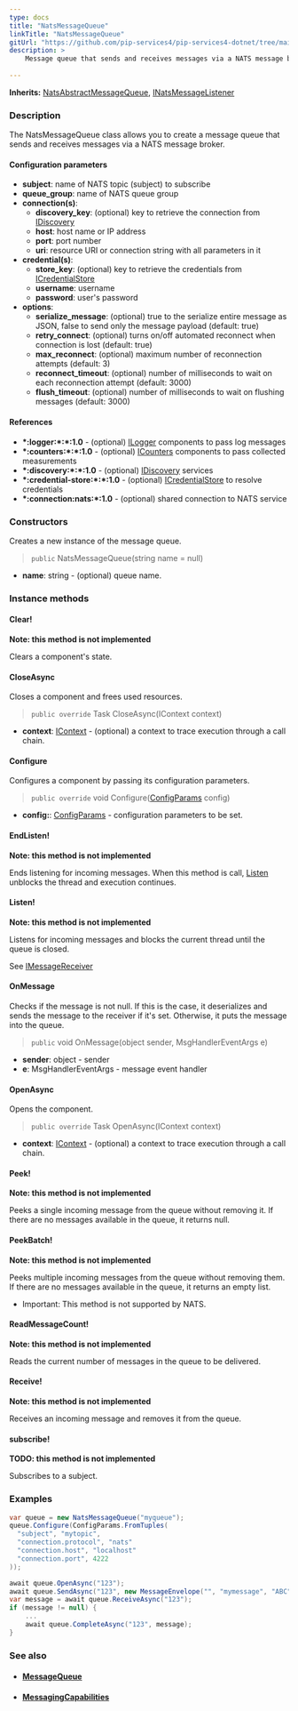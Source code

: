 ```yaml
---
type: docs
title: "NatsMessageQueue"
linkTitle: "NatsMessageQueue"
gitUrl: "https://github.com/pip-services4/pip-services4-dotnet/tree/main/pip-services4-kafka-dotnet"
description: >
    Message queue that sends and receives messages via a NATS message broker.
    
---
```


**Inherits:** [NatsAbstractMessageQueue](../nats_abstract_message_queue), [INatsMessageListener](../../connect/inats_message_listener)

### Description

The NatsMessageQueue class allows you to create a message queue that sends and receives messages via a NATS message broker.

#### Configuration parameters

- **subject**: name of NATS topic (subject) to subscribe
- **queue_group**: name of NATS queue group
- **connection(s)**:
    - **discovery_key**: (optional) key to retrieve the connection from [IDiscovery](../../../config/connect/idiscovery)
    - **host**: host name or IP address
    - **port**: port number
    - **uri**: resource URI or connection string with all parameters in it
- **credential(s)**:
    - **store_key**: (optional) key to retrieve the credentials from [ICredentialStore](../../../config/auth/icredential_store)
    - **username**: username
    - **password**: user's password
- **options**:
    - **serialize_message**: (optional) true to the serialize entire message as JSON, false to send only the message payload (default: true)
    - **retry_connect**: (optional) turns on/off automated reconnect when connection is lost (default: true)
    - **max_reconnect**: (optional) maximum number of reconnection attempts (default: 3)
    - **reconnect_timeout**: (optional) number of milliseconds to wait on each reconnection attempt (default: 3000)
    - **flush_timeout**: (optional) number of milliseconds to wait on flushing messages (default: 3000)


#### References
- **\*:logger:\*:\*:1.0** - (optional) [ILogger](../../../observability/log/ilogger) components to pass log messages
- **\*:counters:\*:\*:1.0** - (optional) [ICounters](../../../observability/count/icounters) components to pass collected measurements
- **\*:discovery:\*:\*:1.0** - (optional) [IDiscovery](../../../config/connect/idiscovery) services
- **\*:credential-store:\*:\*:1.0** - (optional) [ICredentialStore](../../../config/auth/icredential_store) to resolve credentials
- **\*:connection:nats:\*:1.0** - (optional) shared connection to NATS service


### Constructors
Creates a new instance of the message queue.

> `public` NatsMessageQueue(string name = null)

- **name**: string - (optional) queue name.


### Instance methods

#### Clear!
**Note: this method is not implemented**

Clears a component's state.


#### CloseAsync
Closes a component and frees used resources.

> `public override` Task CloseAsync(IContext context)

- **context**: [IContext](../../../components/context/icontext) - (optional) a context to trace execution through a call chain.


#### Configure
Configures a component by passing its configuration parameters.

> `public override` void Configure([ConfigParams](../../../observability/count/icounters) config)

- **config:**: [ConfigParams](../../../observability/count/icounters) - configuration parameters to be set.


#### EndListen!
**Note: this method is not implemented**

Ends listening for incoming messages.
When this method is call, [Listen](#listen) unblocks the thread and execution continues.


#### Listen!
**Note: this method is not implemented**

Listens for incoming messages and blocks the current thread until the queue is closed.

See [IMessageReceiver](../../../messaging/queues/imessage_receiver)


#### OnMessage
Checks if the message is not null. If this is the case, it deserializes and sends the message to the receiver if it's set. Otherwise, it puts the message into the queue.

> `public` void OnMessage(object sender, MsgHandlerEventArgs e)

- **sender**: object - sender
- **e**: MsgHandlerEventArgs - message event handler


#### OpenAsync
Opens the component.

> `public override` Task OpenAsync(IContext context)

- **context**: [IContext](../../../components/context/icontext) - (optional) a context to trace execution through a call chain.


#### Peek!
**Note: this method is not implemented**

Peeks a single incoming message from the queue without removing it.
If there are no messages available in the queue, it returns null.

#### PeekBatch!
**Note: this method is not implemented**

Peeks multiple incoming messages from the queue without removing them.
If there are no messages available in the queue, it returns an empty list.

- Important: This method is not supported by NATS.

#### ReadMessageCount!
**Note: this method is not implemented**

Reads the current number of messages in the queue to be delivered.

#### Receive!
**Note: this method is not implemented**

Receives an incoming message and removes it from the queue.


#### subscribe!
**TODO: this method is not implemented**

Subscribes to a subject.


### Examples

```cs
var queue = new NatsMessageQueue("myqueue");
queue.Configure(ConfigParams.FromTuples(
  "subject", "mytopic",
  "connection.protocol", "nats"
  "connection.host", "localhost"
  "connection.port", 4222
));

await queue.OpenAsync("123");
await queue.SendAsync("123", new MessageEnvelope("", "mymessage", "ABC"));
var message = await queue.ReceiveAsync("123");
if (message != null) {
    ...
    await queue.CompleteAsync("123", message);
}
```


### See also
- #### [MessageQueue](../../../messaging/queues/message_queue)
- #### [MessagingCapabilities](../../../messaging/queues/messaging_capabilities)
